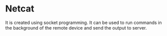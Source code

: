 # Netcat
It is created using socket programming.
It can be used to run commands in the background of the remote device and send the output to server.
